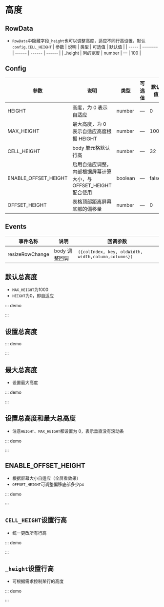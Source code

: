 # 高度

## RowData

- `RowData`中隐藏字段`_height`也可以调整高度，适应不同行高设置，默认`config.CELL_HEIGHT`
  | 参数 | 说明 | 类型 | 可选值 | 默认值 |
  | ----- | -------- | ------ | ------ | ------ |
  | \_height | 列的宽度 | number | — | 100 |

## Config

| 参数                 | 说明                                                        | 类型    | 可选值 | 默认值 |
| -------------------- | ----------------------------------------------------------- | ------- | ------ | ------ |
| HEIGHT               | 高度，为 0 表示自适应                                       | number  | —      | 0      |
| MAX_HEIGHT           | 最大高度，为 0 表示自适应高度根据 HEIGHT                    | number  | —      | 1000   |
| CELL_HEIGHT          | body 单元格默认行高                                         | number  | —      | 32     |
| ENABLE_OFFSET_HEIGHT | 启用自适应调整，内部根据屏幕计算大小，与 OFFSET_HEIGHT 配合使用 | boolean | —      | false  |
| OFFSET_HEIGHT        | 表格顶部距离屏幕底部的偏移量                                | number  | —      | 0      |

## Events

| 事件名称        | 说明          | 回调参数                                            |
| --------------- | ------------- | --------------------------------------------------- |
| resizeRowChange | body 调整回调 | `({colIndex, key, oldWidth, width,column,columns})` |


## 默认总高度
- `MAX_HEIGHT`为1000
- `HEIGHT`为0，即自适应

::: demo

<d-iframe src="/height/base.html" style="min-height:220px"></d-iframe>
:::

## 设置总高度

::: demo

<d-iframe src="/height/set-height.html" style="min-height:445px"></d-iframe>
:::

## 最大总高度

- 设置最大高度

::: demo

<d-iframe src="/height/max-height.html" style="min-height:445px"></d-iframe>
:::

## 设置总高度和最大总高度

- 注意`HEIGHT`、`MAX_HEIGHT`都设置为 0，表示垂直没有滚动条

::: demo

<d-iframe src="/height/set-max-height.html" style="min-height:445px"></d-iframe>
:::

## ENABLE_OFFSET_HEIGHT

- 根据屏幕大小自适应（全屏看效果）
- `OFFSET_HEIGHT`可调整偏移底部多少px

::: demo

<d-iframe src="/height/offset-height.html" style="min-height:420px"></d-iframe>
:::

## `CELL_HEIGHT`设置行高

- 统一更改所有行高

::: demo

<d-iframe src="/height/setting.html" style="min-height:320px"></d-iframe>
:::

## `_height`设置行高

- 可根据需求控制某行的高度

::: demo

<d-iframe src="/height/data-setting.html" style="min-height:320px"></d-iframe>
:::
